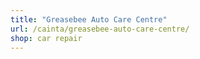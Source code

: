 ```yaml
---
title: "Greasebee Auto Care Centre"
url: /cainta/greasebee-auto-care-centre/
shop: car repair
---
```

